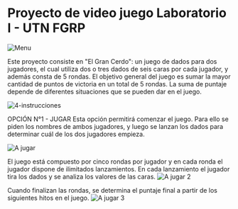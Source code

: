 # Proyecto de video juego Laboratorio I - UTN FGRP

![Menu](https://user-images.githubusercontent.com/122423086/211716590-4a7f2be4-1cfc-4ec0-8897-691dae8b63fd.JPG)

Este proyecto consiste en "El Gran Cerdo": un juego de dados para dos jugadores, el cual utiliza dos o tres dados de seis caras por cada jugador, y además consta de 5 rondas.
El objetivo general del juego es sumar la mayor cantidad de puntos de victoria en un total de 5 rondas. La suma de puntaje depende de diferentes situaciones que se pueden dar en el juego. 

![4-instrucciones](https://user-images.githubusercontent.com/122423086/211717249-e3fc7f08-42b4-4c78-8550-66636bd9973d.JPG)


OPCIÓN N°1 - JUGAR
Esta opción permitirá comenzar el juego. Para ello se piden los nombres de ambos jugadores, y luego se lanzan los dados para determinar cuál de los dos jugadores empieza. 

![A jugar](https://user-images.githubusercontent.com/122423086/211716651-e203fe29-f881-465a-bc23-b10eb24ed7cd.JPG)


El juego está compuesto por cinco rondas por jugador y en cada ronda el jugador dispone de ilimitados lanzamientos.
En cada lanzamiento el jugador tira los dados y se analiza los valores de las caras.
![A jugar 2](https://user-images.githubusercontent.com/122423086/211716681-b47fdc7e-d689-4e7b-9a98-ee31f4f21a7f.JPG)



Cuando finalizan las rondas, se determina el puntaje final a partir de los siguientes hitos en el juego.
![A jugar 3](https://user-images.githubusercontent.com/122423086/211716701-726a58d8-7b90-4876-b680-a564eb9b65b8.JPG)



